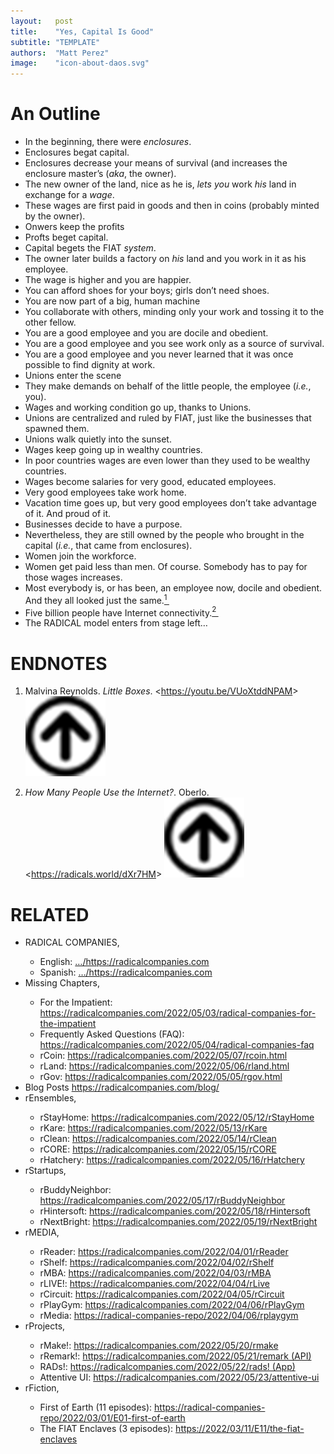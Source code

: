 ```yaml
---
layout:   post
title:    "Yes, Capital Is Good"
subtitle: "TEMPLATE"
authors:  "Matt Perez"
image:    "icon-about-daos.svg"
---
```


<div style="display:none;">
 <p></p>
</div>

<h1>An Outline</h1>
 <ul>
  <li>In the beginning, there were <em>enclosures</em>.</li>
  <li>Enclosures begat capital.</li>
  <li>Enclosures decrease your means of survival (and increases the enclosure master&rsquo;s (<em>aka</em>, the owner).</li>
  <li>The new owner of the land, nice as he is, <em>lets you</em> work <em>his</em> land in exchange for a <em>wage</em>.</li>
  <li>These wages are first paid in goods and then in coins (probably minted by the owner).</li>
  <li>Onwers keep the profits</li>
  <li>Profts beget capital.</li>
  <li>Capital begets the <span class="_paradigm">FIAT</span> <em>system</em>.</li>
  <li>The owner later builds a factory on <em>his</em> land and you work in it as his employee.</li>
  <li>The wage is higher and you are happier.</li>
  <li>You can afford shoes for your boys; girls don&rsquo;t need shoes.</li>
  <li>You are now part of a big, human machine</li>
  <li>You collaborate with others, minding only your work and tossing it to the other fellow.</li>
  <li>You are a good employee and you are docile and obedient.</li>
  <li>You are a good employee and you see work only as a source of survival.</li>
  <li>You are a good employee and you never learned that it was once possible to find  dignity at work.</li>
  <li>Unions enter the scene</li>
  <li>They make demands on behalf of the little people, the employee (<em>i.e.</em>, you).</li>
  <li>Wages and working condition go up, thanks to Unions.</li>
  <li>Unions are centralized and ruled by FIAT, just like the businesses that spawned them.</li>
  <li>Unions walk quietly into the sunset.</li>
  <li>Wages keep going up in wealthy countries.</li>
  <li>In poor countries wages are even lower than they used to be wealthy countries.</li>
  <li>Wages become salaries for very good, educated employees.</li>
  <li>Very good employees take work home.</li>
  <li>Vacation time goes up, but very good employees don&rsquo;t take advantage of it. And proud of it.</li>
  <li>Businesses decide to have a purpose.</li>
  <li>Nevertheless, they are still owned by the people who brought in the capital (<em>i.e.</em>, that came from enclosures).</li>
  <li>Women join the workforce.</li>
  <li>Women get paid less than men. Of course. Somebody has to pay for those wages increases.</li>
  <li>Most everybody is, or has been, an employee now, docile and obedient. And they all looked just the same.<a href="#en01"><sup id="bm01">1&nbsp;</sup></a></li>
 <li>Five billion people have Internet connectivity.<a href="#en02"><sup id="bm02">2&nbsp;</sup></a></li>
 <li>The <span class="_paradigm">RADICAL</span> model enters from stage left…</li>
</ul>

<h1 class="_section">ENDNOTES</h1>
 <ol>
  <li id="en01">
   <p class="_list-item">
    Malvina Reynolds.
    <em>Little Boxes</em>.
    &lt;<a href="https://youtu.be/VUoXtddNPAM" target="_blank">https://youtu.be/VUoXtddNPAM</a>&gt;
    <a class="_uparrow" href="#bm01"><img src="/assets/img/arrow-up-icon.png"></a>
   </p>
  </li>
  <li id="en02">
   <p class="_list-item">
    <em>How Many People Use the Internet?</em>.
    Oberlo.
    &lt;<a href="https://radicals.world/dXr7HM" target="_blank">https://radicals.world/dXr7HM</a>&gt;
    <a class="_uparrow" href="#bm02"><img src="/assets/img/arrow-up-icon.png"></a>
   </p>
  </li>
 </ol>

<h1 class="_section">RELATED</h1>
 <ul>
  <li>RADICAL COMPANIES,</li>
   <ul>
    <li><a>English</a>: <a href="https://radicalcompanies.com" target="_blank">&hellip;/https://radicalcompanies.com</a></li>
    <li><a>Spanish</a>: <a href="https://radicalcompanies.com" target="_blank">&hellip;/https://radicalcompanies.com</a></li>
   </ul>
  <li>Missing Chapters,</li>
   <ul>
    <li>For the Impatient: <a href="https://radicalcompanies.com/2022/05/03/radical-companies-for-the-impatient" target="_blank">https://radicalcompanies.com/2022/05/03/radical-companies-for-the-impatient</a></li>
    <li>Frequently Asked Questions (FAQ): <a href="https://radicalcompanies.com/2022/05/04/radical-companies-faq" target="_blank">https://radicalcompanies.com/2022/05/04/radical-companies-faq</a></li>
    <li>rCoin: <a href="https://radicalcompanies.com/2022/05/07/rcoin.html" target="_blank">https://radicalcompanies.com/2022/05/07/rcoin.html</a></li>
    <li>rLand: <a href="https://radicalcompanies.com/2022/05/06/rland.html" target="_blank">https://radicalcompanies.com/2022/05/06/rland.html</a></li>
    <li>rGov: <a href="https://radicalcompanies.com/2022/05/05/rgov.html" target="_blank">https://radicalcompanies.com/2022/05/05/rgov.html</a></li>
   </ul>
   <li>Blog Posts <a href="https://radicalcompanies.com/blog/" target="_blank">https://radicalcompanies.com/blog/</a></li>
   <li>rEnsembles,</li>
    <ul>
     <li> rStayHome: <a href="https://radicalcompanies.com/2022/05/12/rStayHome" target="_blank">https://radicalcompanies.com/2022/05/12/rStayHome</a></li>
     <li>     rKare: <a href="https://radicalcompanies.com/2022/05/13/rKare" target="_blank">https://radicalcompanies.com/2022/05/13/rKare</a></li>
     <li>    rClean: <a href="https://radicalcompanies.com/2022/05/14/rClean" target="_blank">https://radicalcompanies.com/2022/05/14/rClean</a></li>
     <li>     rCORE: <a href="https://radicalcompanies.com/2022/05/15/rCORE" target="_blank">https://radicalcompanies.com/2022/05/15/rCORE</a></li>
     <li>rHatchery: <a href="https://radicalcompanies.com/2022/05/16/rHatchery" target="_blank">https://radicalcompanies.com/2022/05/16/rHatchery</a></li>
    </ul>
   <li>rStartups,</li>
    <ul>
     <li>rBuddyNeighbor: <a href="https://radicalcompanies.com/2022/05/17/rBuddyNeighbor" target="_blank">https://radicalcompanies.com/2022/05/17/rBuddyNeighbor</a></li>
     <li>   rHintersoft: <a href="https://radicalcompanies.com/2022/05/18/rHintersoft" target="_blank">https://radicalcompanies.com/2022/05/18/rHintersoft</a></li> 
     <li>   rNextBright: <a href="https://radicalcompanies.com/2022/05/19/rNextBright" target="_blank">https://radicalcompanies.com/2022/05/19/rNextBright</a></li>
    </ul>
   <li>rMEDIA,</li>
    <ul>
     <li> rReader: <a href="https://radicalcompanies.com/2022/04/01/rReader" target="_blank">https://radicalcompanies.com/2022/04/01/rReader</a></li>
     <li>  rShelf: <a href="https://radicalcompanies.com/2022/04/02/rShelf" target="_blank">https://radicalcompanies.com/2022/04/02/rShelf</a></li>
     <li>    rMBA: <a href="https://radicalcompanies.com/2022/04/03/rMBA" target="_blank">https://radicalcompanies.com/2022/04/03/rMBA</a></li>
     <li>  rLIVE!: <a href="https://radicalcompanies.com/2022/04/04/rLive" target="_blank">https://radicalcompanies.com/2022/04/04/rLive</a></li>
     <li>rCircuit: <a href="https://radicalcompanies.com/2022/04/05/rCircuit" target="_blank">https://radicalcompanies.com/2022/04/05/rCircuit</a></li>
     <li>rPlayGym: <a href="https://radicalcompanies.com/2022/04/06/rPlayGym" target="_blank">https://radicalcompanies.com/2022/04/06/rPlayGym</a></li>
     <li>  rMedia: <a href="https://radical-companies-repo/2022/04/06/rplaygym" target="_blank">https://radical-companies-repo/2022/04/06/rplaygym</a></li>
    </ul>
   <li>rProjects,</li>
    <ul>
     <li>      rMake!: <a href="https://radicalcompanies.com/2022/05/20/rmake" target="_blank">https://radicalcompanies.com/2022/05/20/rmake</a></li>
     <li>    rRemark!: <a href="https://radicalcompanies.com/2022/05/21/remark" target="_blank">https://radicalcompanies.com/2022/05/21/remark (API)</a></li>
     <li>       RADs!: <a href="https://radicalcompanies.com/2022/05/22/rads!" target="_blank">https://radicalcompanies.com/2022/05/22/rads! (App)</a></li>
     <li>Attentive UI: <a href="https://radicalcompanies.com/2022/05/23/attentive-ui" target="_blank">https://radicalcompanies.com/2022/05/23/attentive-ui</a></li>
    </ul>
   <li>rFiction,</li>
    <ul>
     <li>  First of Earth (11 episodes): <a href="https://radical-companies-repo/2022/03/01/E01-first-of-earth" target="_blank">https://radical-companies-repo/2022/03/01/E01-first-of-earth</a></li>
     <li>The FIAT Enclaves (3 episodes): <a href="https://2022/03/11/E11/the-fiat-enclaves" target="_blank">https://2022/03/11/E11/the-fiat-enclaves</a></li>
    </ul>
